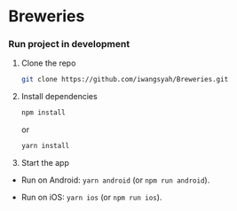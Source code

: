 # Breweries

### Run project in development

1. Clone the repo
   ```sh
   git clone https://github.com/iwangsyah/Breweries.git
   ```
2. Install dependencies
   ```sh
   npm install
   ```
   or
   
   ```sh
   yarn install
   ```
3. Start the app
  - Run on Android: `yarn android` (or `npm run android`).

  - Run on iOS: `yarn ios` (or `npm run ios`).
